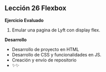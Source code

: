 ## Lección 26 Flexbox
**Ejercicio Evaluado**
1. Emular una pagina de Lyft con display flex.

**Desarrollo**
* Desarrollo de proyecto en HTML
* Desarrollo de CSS y funcionalidades en JS.
* Creación y envío de repositorio
* :sparkles::sparkles:
